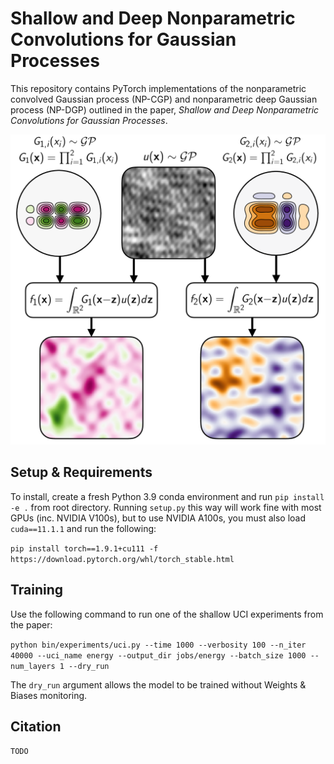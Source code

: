 # Shallow and Deep Nonparametric Convolutions for Gaussian Processes

This repository contains PyTorch implementations of the nonparametric convolved Gaussian process (NP-CGP) and nonparametric deep Gaussian process (NP-DGP) outlined in the paper, *Shallow and Deep Nonparametric Convolutions for Gaussian Processes*.

![NP-CGP Model](assets/figure1.png "NP-CGP Model")

## Setup & Requirements
To install, create a fresh Python 3.9 conda environment and run `pip install -e .` from root directory. Running `setup.py` this way will work fine with most GPUs (inc. NVIDIA V100s), but to use NVIDIA A100s, you must also load `cuda==11.1.1` and run the following:

`pip install torch==1.9.1+cu111 -f https://download.pytorch.org/whl/torch_stable.html`

## Training
Use the following command to run one of the shallow UCI experiments from the paper:

`python bin/experiments/uci.py --time 1000 --verbosity 100 --n_iter 40000 --uci_name energy --output_dir jobs/energy --batch_size 1000 --num_layers 1 --dry_run`

The `dry_run` argument allows the model to be trained without Weights & Biases monitoring.

## Citation
```
TODO
```
